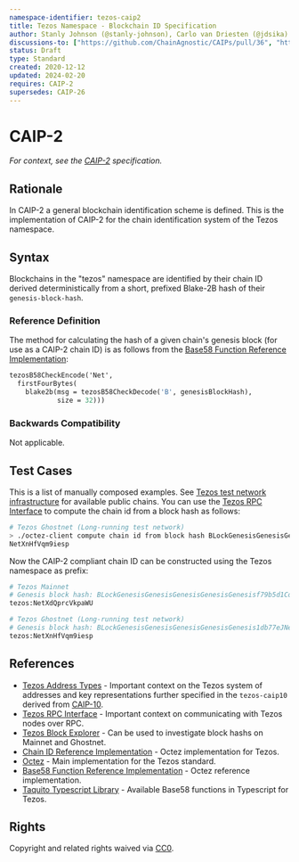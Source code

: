 ```yaml
---
namespace-identifier: tezos-caip2
title: Tezos Namespace - Blockchain ID Specification
author: Stanly Johnson (@stanly-johnson), Carlo van Driesten (@jdsika)
discussions-to: ["https://github.com/ChainAgnostic/CAIPs/pull/36", "https://gitlab.com/tezos/tezos/-/issues/1029", https://github.com/ChainAgnostic/namespaces/pull/40]
status: Draft
type: Standard
created: 2020-12-12
updated: 2024-02-20
requires: CAIP-2
supersedes: CAIP-26
---
```



# CAIP-2

*For context, see the [CAIP-2][] specification.*

## Rationale

In CAIP-2 a general blockchain identification scheme is defined. This is the implementation of CAIP-2 for the chain identification system of the Tezos namespace.

## Syntax

Blockchains in the "tezos" namespace are identified by their chain ID derived deterministically from a short, prefixed Blake-2B hash of their `genesis-block-hash`.

### Reference Definition

The method for calculating the hash of a given chain's genesis block (for use as a CAIP-2 chain ID) is as follows from the [Base58 Function Reference Implementation][]:

```ocaml
tezosB58CheckEncode('Net',
  firstFourBytes(
    blake2b(msg = tezosB58CheckDecode('B', genesisBlockHash),
            size = 32)))
```

### Backwards Compatibility

Not applicable.

## Test Cases

This is a list of manually composed examples. See [Tezos test network infrastructure][] for available public chains. You can use the [Tezos RPC Interface][] to compute the chain id from a block hash as follows:

```bash
# Tezos Ghostnet (Long-running test network)
> ./octez-client compute chain id from block hash BLockGenesisGenesisGenesisGenesisGenesis1db77eJNeJ9
NetXnHfVqm9iesp
```

Now the CAIP-2 compliant chain ID can be constructed using the Tezos namespace as prefix:

```bash
# Tezos Mainnet
# Genesis block hash: BLockGenesisGenesisGenesisGenesisGenesisf79b5d1CoW2
tezos:NetXdQprcVkpaWU

# Tezos Ghostnet (Long-running test network)
# Genesis block hash: BLockGenesisGenesisGenesisGenesisGenesis1db77eJNeJ9
tezos:NetXnHfVqm9iesp
```

## References

- [Tezos Address Types][] - Important context on the Tezos system of addresses and key representations further specified in the `tezos-caip10` derived from [CAIP-10].
- [Tezos RPC Interface][] - Important context on communicating with Tezos nodes over RPC.
- [Tezos Block Explorer][] - Can be used to investigate block hashs on Mainnet and Ghostnet.
- [Chain ID Reference Implementation][] - Octez implementation for Tezos.
- [Octez][] - Main implementation for the Tezos standard.
- [Base58 Function Reference Implementation][] - Octez reference implementation.
- [Taquito Typescript Library][] - Available Base58 functions in Typescript for Tezos.

[CAIP-2]: https://chainagnostic.org/CAIPs/caip-2
[Tezos Address Types]: https://tezos.gitlab.io/introduction/howtouse.html#implicit-accounts-and-smart-contracts
[Tezos RPC Interface]: https://tezos.gitlab.io/introduction/howtouse.html#rpc-interface
[Tezos Block Explorer]: https://tzstats.com/
[Chain ID Reference Implementation]: https://gitlab.com/tezos/tezos/-/blob/5bb8fd589cc8777f44c795b71acf3e0a5dcac06f/src/lib_crypto/chain_id.ml
[Octez]: https://research-development.nomadic-labs.com/announcing-octez.html
[Base58 Function Reference Implementation]: https://gitlab.com/tezos/tezos/-/blob/5bb8fd589cc8777f44c795b71acf3e0a5dcac06f/src/lib_crypto/blake2B.ml
[Taquito Typescript Library]: https://tezostaquito.io/typedoc/functions/_taquito_utils.b58decode#b58decode
[CAIP-10]: https://chainagnostic.org/CAIPs/caip-10
[Tezos test network infrastructure]: https://teztnets.com/

## Rights

Copyright and related rights waived via [CC0](https://creativecommons.org/publicdomain/zero/1.0/).
